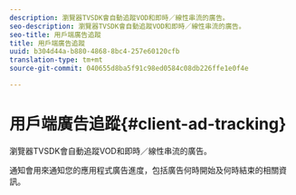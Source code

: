 ```yaml
---
description: 瀏覽器TVSDK會自動追蹤VOD和即時／線性串流的廣告。
seo-description: 瀏覽器TVSDK會自動追蹤VOD和即時／線性串流的廣告。
seo-title: 用戶端廣告追蹤
title: 用戶端廣告追蹤
uuid: b304d44a-b880-4868-8bc4-257e60120cfb
translation-type: tm+mt
source-git-commit: 040655d8ba5f91c98ed0584c08db226ffe1e0f4e

---
```



# 用戶端廣告追蹤{#client-ad-tracking}

瀏覽器TVSDK會自動追蹤VOD和即時／線性串流的廣告。

通知會用來通知您的應用程式廣告進度，包括廣告何時開始及何時結束的相關資訊。
